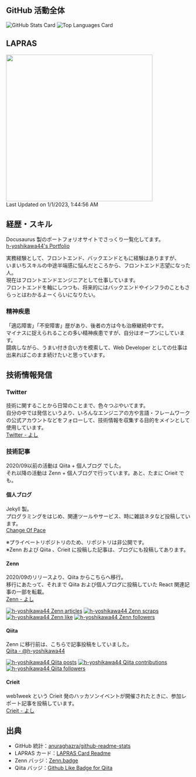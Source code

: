 ## GitHub 活動全体
![GitHub Stats Card](https://github-readme-stats.h-yoshikawa44.vercel.app/api?username=h-yoshikawa44&count_private=true&show_icons=true)
![Top Languages Card](https://github-readme-stats.h-yoshikawa44.vercel.app/api/top-langs/?username=h-yoshikawa44&layout=compact)

## LAPRAS
<!--START_SECTION:lapras-card-->
<a href="https://lapras.com/public/h-yoshikawa44" target="_blank" rel="noopener noreferrer"><img src="https://lapras-card-generator.vercel.app/api/svg?e=3.55&b=3.48&i=3.12&b1=%23232323&b2=%236d6d6d&i1=%23212121&i2=%23818181&l=ja" width="400" ></a>  
Last Updated on 1/1/2023, 1:44:56 AM
<!--END_SECTION:lapras-card-->

## 経歴・スキル
Docusaurus 製のポートフォリオサイトでさっくり一覧化してます。  
[h-yoshikawa44's Portfolio](https://h-yoshikawa44.com/)

実務経験として、フロントエンド、バックエンドともに経験はありますが、  
いまいちスキルの中途半端感に悩んだところから、フロントエンド志望になった人。  
現在はフロントエンドエンジニアとして仕事しています。  
フロントエンドを軸にしつつも、将来的にはバックエンドやインフラのこともさらっとはわかるよーくらいになりたい。

### 精神疾患
「適応障害」「不安障害」歴があり、後者の方は今も治療継続中です。  
マイナスに捉えられることの多い精神疾患ですが、自分はオープンにしています。  
闘病しながら、うまい付き合い方を模索して、Web Developer としての仕事は出来ればこのまま続けたいと思っています。

## 技術情報発信
### Twitter
技術に関することから日常のことまで、色々つぶやいてます。  
自分の中では発信というより、いろんなエンジニアの方や言語・フレームワークの公式アカウントなどをフォローして、技術情報を収集する目的をメインとして使用しています。   
[Twitter - よし](https://twitter.com/yoshi44_lion)

### 技術記事
2020/09以前の活動は Qiita + 個人ブログ でした。  
それ以降の活動は Zenn + 個人ブログで行っています。あと、たまに Crieit でも。  

#### 個人ブログ
Jekyll 製。  
プログラミングをはじめ、関連ツールやサービス、時に雑談ネタなど投稿しています。  
[Change Of Pace](https://changeofpace.site/)

※プライベートリポジトリのため、リポジトリは非公開です。  
※Zenn および Qiita 、Crieit に投稿した記事は、ブログにも投稿してあります。

#### Zenn
2020/09のリリースより、Qiita からこちらへ移行。  
移行にあたって、それまで Qiita および個人ブログに投稿していた React 関連記事の一部を転載。  
[Zenn - よし](https://zenn.dev/h_yoshikawa0724)

[![h-yoshikawa44 Zenn articles](https://zenn.badge.nikaera.com/s/h_yoshikawa0724/articles?style=plastic)](https://zenn.dev/h_yoshikawa0724/articles)
[![h-yoshikawa44 Zenn scraps](https://zenn.badge.nikaera.com/s/h_yoshikawa0724/scraps?style=plastic)](https://zenn.dev/h_yoshikawa0724/scraps)
[![h-yoshikawa44 Zenn like](https://zenn.badge.nikaera.com/s/h_yoshikawa0724/likes?style=plastic)](https://zenn.dev/h_yoshikawa0724)
[![h-yoshikawa44 Zenn followers](https://zenn.badge.nikaera.com/s/h_yoshikawa0724/followers?style=plastic)](https://zenn.dev/h_yoshikawa0724/followers)

#### Qiita
Zenn に移行前は、こちらで記事投稿をしていました。  
[Qiita - @h-yoshikawa44](https://qiita.com/h-yoshikawa44)  

[![h-yoshikawa44 Qiita posts](https://qiita-badge.apiapi.app/s/h-yoshikawa44/posts.svg)](http://qiita.com/h-yoshikawa44)
[![h-yoshikawa44 Qiita contributions](https://qiita-badge.apiapi.app/s/h-yoshikawa44/contributions.svg)](http://qiita.com/h-yoshikawa44)
[![h-yoshikawa44 Qiita followers](https://qiita-badge.apiapi.app/s/h-yoshikawa44/followers.svg)](http://qiita.com/h-yoshikawa44)

#### Crieit
web1week という Crieit 発のハッカソンイベントが開催されたときに、参加レポート記事を投稿しています。  
[Crieit - よし](https://crieit.net/users/h-yoshikawa0724)

## 出典
- GitHub 統計：[anuraghazra/github-readme-stats](https://github.com/anuraghazra/github-readme-stats)
- LAPRAS カード：[LAPRAS Card Readme](https://github.com/marketplace/actions/lapras-card-readme)
- Zenn バッジ：[Zenn.badge](https://zenn-badge-nikaera.vercel.app/)
- Qiita バッジ：[Github Like Badge for Qiita](https://qiita-badge.apiapi.app/)
